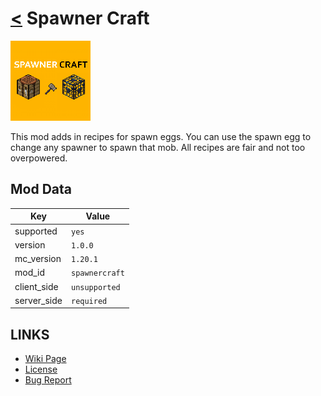 # [<](../README.md) Spawner Craft

![alt](icon.png)

This mod adds in recipes for spawn eggs. You can use the spawn egg to change any spawner to spawn that mob. All recipes are fair and not too overpowered.

## Mod Data

| Key         | Value          |
|-------------|----------------|
| supported   | `yes`          |
| version     | `1.0.0`        |
| mc_version  | `1.20.1`       |
| mod_id      | `spawnercraft` |
| client_side | `unsupported`  |
| server_side | `required`     |

## LINKS
- [Wiki Page](https://github.com/legopitstop/Fabric/wiki/Spawner_Craft)
- [License](https://legopitstop.weebly.com/license.html)
- [Bug Report](https://github.com/legopitstop/Fabric/issues)